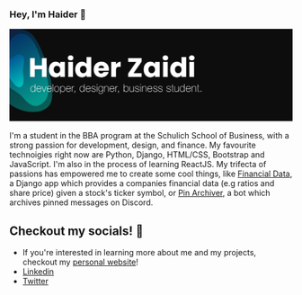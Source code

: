 ### Hey, I'm Haider 👋
[![Banner](https://github.com/HaiderZaidiDev/HaiderZaidiDev/blob/master/banner-v5.png)](https://haiderzaidi.ca)

I'm a student in the BBA program at the Schulich School of Business, with a strong passion for development, design, and finance. My favourite technoigies right now are Python, Django, HTML/CSS, Bootstrap and JavaScript. I'm also in the process of learning ReactJS. My trifecta of passions has empowered me to create some cool things, like [Financial Data](https://github.com/HaiderZaidiDev/Financial-Data), a Django app which provides a companies financial data (e.g ratios and share price) given a stock's ticker symbol, or [Pin Archiver](https://github.com/HaiderZaidiDev/Discord-Pin-Archiver-Bot), a bot which archives pinned messages on Discord. 

## Checkout my socials! :ocean:
- If you're interested in learning more about me and my projects, checkout my [personal website](https://haiderzaidi.ca)! 
- [Linkedin](https://haiderzaidi.ca/linkedin)
- [Twitter](https://haiderzaidi.ca/twitter)

